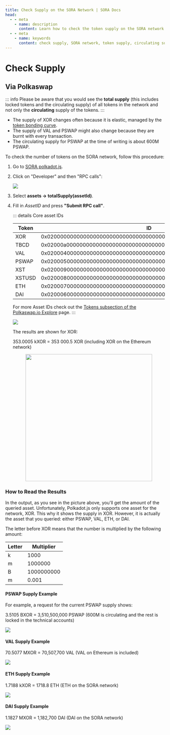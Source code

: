 ```yaml
---
title: Check Supply on the SORA Network | SORA Docs
head:
  - - meta
    - name: description
      content: Learn how to check the token supply on the SORA network and get insights into the circulating supply and total supply of assets. Discover the tools, interfaces, and resources available to check the supply of tokens on the SORA network and stay informed about the available token quantities within the SORA ecosystem.
  - - meta
    - name: keywords
      content: check supply, SORA network, token supply, circulating supply, total supply, assets, tools, interfaces
---
```


# Check Supply

## Via Polkaswap

::: info
Please be aware that you would see the **total supply** (this includes locked tokens and the circulating supply) of all tokens in the network and not only the **circulating** supply of the tokens.
:::

- The supply of XOR changes often because it is elastic, managed by the [token bonding curve](tbc.md).
- The supply of VAL and PSWAP might also change because they are burnt with every transaction.
- The circulating supply for PSWAP at the time of writing is about 600M PSWAP.

To check the number of tokens on the SORA network, follow this procedure:

1. Go to [SORA polkadot.js](https://polkadot.js.org/apps/?rpc=wss%3A%2F%2Fws.sora2.soramitsu.co.jp#/rpc).

2. Click on "Developer" and then "RPC calls":

   ![](/.gitbook/assets/check-supply-rpc-calls.png)

3. Select **assets → totalSupply(assetId)**.
4. Fill in _AssetID_ and press **"Submit RPC call"**.

   ::: details Core asset IDs

   | Token  | ID                                                                 |
   | ------ | ------------------------------------------------------------------ |
   | XOR    | 0x0200000000000000000000000000000000000000000000000000000000000000 |
   | TBCD   | 0x02000a0000000000000000000000000000000000000000000000000000000000 |
   | VAL    | 0x0200040000000000000000000000000000000000000000000000000000000000 |
   | PSWAP  | 0x0200050000000000000000000000000000000000000000000000000000000000 |
   | XST    | 0x0200090000000000000000000000000000000000000000000000000000000000 |
   | XSTUSD | 0x0200080000000000000000000000000000000000000000000000000000000000 |
   | ETH    | 0x0200070000000000000000000000000000000000000000000000000000000000 |
   | DAI    | 0x0200060000000000000000000000000000000000000000000000000000000000 |

   For more Asset IDs check out the [Tokens subsection of the Polkaswap.io Explore](https://polkaswap.io/#/explore/tokens) page.
   :::

   ![](/.gitbook/assets/check-supply-fill-in-asset-id.png)

   The results are shown for XOR:

   353.0005 kXOR = 353 000.5 XOR (including XOR on the Ethereum network)

   <center><img src="/.gitbook/assets/check-supply-xor-output.png" width="400"></center>

### How to Read the Results

In the output, as you see in the picture above, you'll get the amount of the queried asset. Unfortunately, Polkadot.js only supports one asset for the network, XOR. This why it shows the supply in XOR. However, it is actually the asset that you queried: either PSWAP, VAL, ETH, or DAI.

The letter before XOR means that the number is multiplied by the following amount:

| Letter | Multiplier |
| ------ | ---------- |
| k      | 1000       |
| m      | 1000000    |
| B      | 1000000000 |
| m      | 0.001      |

#### PSWAP Supply Example

For example, a request for the current PSWAP supply shows:

3.5105 BXOR = 3,510,500,000 PSWAP (600M is circulating and the rest is locked in the technical accounts)

![](/.gitbook/assets/check-supply-pswap-example.png)

#### VAL Supply Example

70.5077 MXOR = 70,507,700 VAL (VAL on Ethereum is included)

![](/.gitbook/assets/check-supply-val-example.png)

#### ETH Supply Example

1.7188 kXOR = 1718.8 ETH (ETH on the SORA network)

![](/.gitbook/assets/check-supply-eth-example.png)

#### DAI Supply Example

1.1827 MXOR = 1,182,700 DAI (DAI on the SORA network)

![](/.gitbook/assets/check-supply-dai-example.png)
